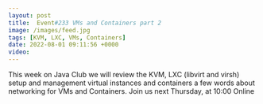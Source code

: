 ```yaml
---
layout: post
title:  Event#233 VMs and Containers part 2
image: /images/feed.jpg
tags: [KVM, LXC, VMs, Containers]
date: 2022-08-01 09:11:56 +0000
video: 
---
```


This week on Java Club we will review the KVM, LXC (libvirt and virsh) setup and management virtual instances and containers a few words about networking for VMs and Containers.
Join us next Thursday, at 10:00 Online
